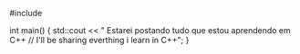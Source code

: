 #include <iostream>

int main()
{
  std::cout << " Estarei postando tudo que estou aprendendo em C++ // I'll be sharing everthing i learn in C++";
}
